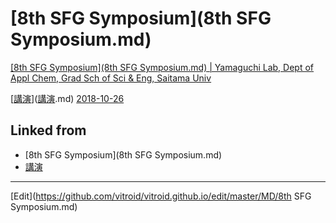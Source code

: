 # [8th SFG Symposium](8th SFG Symposium.md)

[[8th SFG Symposium](8th SFG Symposium.md) | Yamaguchi Lab, Dept of Appl Chem, Grad Sch of Sci & Eng, Saitama Univ](http://www.apc.saitama-u.ac.jp/physchem/PhysChemLab/Sandvox/8th-sfg-symposium.html)

[[講演](講演.md)]([講演](講演.md).md)  [2018-10-26](2018-10-26.md) 



## Linked from

* [8th SFG Symposium](8th SFG Symposium.md)
* [講演](講演.md)


----
[Edit](https://github.com/vitroid/vitroid.github.io/edit/master/MD/8th SFG Symposium.md)
